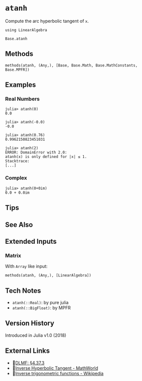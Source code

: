 # `atanh`

Compute the arc hyperbolic tangent of `x`.

```@setup repl_only
using LinearAlgebra
```
```@docs
Base.atanh
```


## Methods

```@repl
methods(atanh, (Any,), [Base, Base.Math, Base.MathConstants, Base.MPFR])
```


## Examples

### Real Numbers
```jldoctest
julia> atanh(0)
0.0

julia> atanh(-0.0)
-0.0

julia> atanh(0.76)
0.9962150823451031

julia> atanh(2)
ERROR: DomainError with 2.0:
atanh(x) is only defined for |x| ≤ 1.
Stacktrace:
[...]
```

### Complex
```jldoctest
julia> atanh(0+0im)
0.0 + 0.0im
```

## Tips


## See Also



## Extended Inputs

### Matrix
With `Array` like input:
```@repl repl_only
methods(atanh, (Any,), [LinearAlgebra])
```


## Tech Notes

- `atanh(::Real)`: by pure julia
- `atanh(::BigFloat)`: by MPFR


## Version History

Introduced in Julia v1.0 (2018)


## External Links
- 🔗[DLMF: §4.37.3](https://dlmf.nist.gov/4.37#E3)
- 🔗[Inverse Hyperbolic Tangent - MathWorld](https://mathworld.wolfram.com/InverseHyperbolicTangent.html)
- 🔗[Inverse trigonometric functions - Wikipedia](https://en.wikipedia.org/wiki/Inverse_trigonometric_functions)
